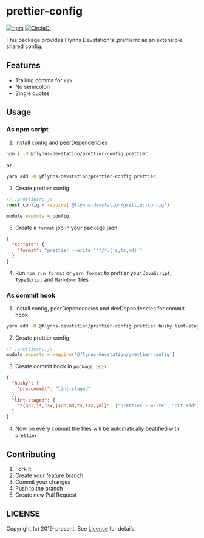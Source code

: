 # prettier-config

[![npm](https://img.shields.io/npm/v/@flynns-devstation/prettier-config.svg?style=for-the-badge)](https://www.npmjs.com/package/@flynns-devstation/prettier-config)
[![CircleCI](https://img.shields.io/circleci/build/github/FlynnsDevstation/prettier-config/master.svg?style=for-the-badge)](https://circleci.com/gh/FlynnsDevstation/prettier-config)

This package provides Flynns Devstation's .prettierrc as an extensible shared config.

## Features

- Trailing comma for `es5`
- No semicolon
- Single quotes

## Usage

### As npm script

1. Install config and peerDependencies

```bash
npm i -D @flynns-devstation/prettier-config prettier
```

or

```bash
yarn add -D @flynns-devstation/prettier-config prettier
```

2. Create prettier config

```js
// .prettierrc.js
const config = require('@flynns-devstation/prettier-config')

module.exports = config
```

3. Create a `format` job in your package.json

```json
{
  "scripts": {
    "format": "prettier --write '**/*.{js,ts,md}'"
  }
}
```

4. Run `npm run format` or `yarn format` to prettier your `JavaScript`, `TypeScript` and `Markdown` files

### As commit hook

1. Install config, peerDependencies and devDependencies for commit hook

```bash
yarn add -D @flynns-devstation/prettier-config prettier husky lint-staged
```

2. Create prettier config

```js
// .prettierrc.js
module.exports = require('@flynns-devstation/prettier-config')
```

3. Create commit hook in `package.json`

```json
{
  "husky": {
    "pre-commit": "lint-staged"
  },
  "lint-staged": {
    "*{gql,js,jsx,json,md,ts,tsx,yml}": ["prettier --write", "git add"]
  }
}
```

4. Now on every commit the files will be automatically beatified with `prettier`

## Contributing

1. Fork it
2. Create your feature branch
3. Commit your changes
4. Push to the branch
5. Create new Pull Request

## LICENSE

Copyright (c) 2019-present. See [License](./LICENSE) for details.
